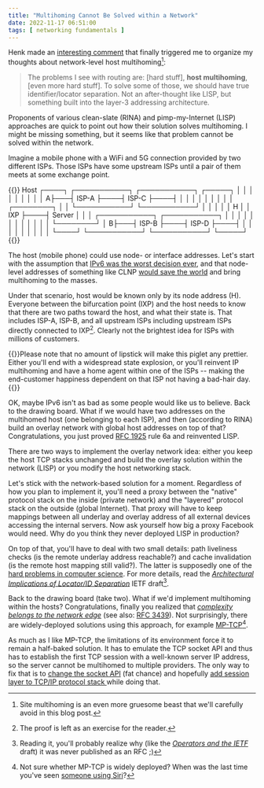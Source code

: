 ```yaml
---
title: "Multihoming Cannot Be Solved within a Network"
date: 2022-11-17 06:51:00
tags: [ networking fundamentals ]
---
```

Henk made an [interesting comment](https://blog.ipspace.net/2022/11/worth-reading-routing-never-solved-problem.html#1487) that finally triggered me to organize my thoughts about network-level host multihoming[^SM]:

[^SM]: Site multihoming is an even more gruesome beast that we'll carefully avoid in this blog post.

> The problems I see with routing are: [hard stuff], **host multihoming**, [even more hard stuff]. To solve some of those, we should have true identifier/locator separation. Not an after-thought like LISP, but something built into the layer-3 addressing architecture.

Proponents of various clean-slate (RINA) and pimp-my-Internet (LISP) approaches are quick to point out how their solution solves multihoming. I might be missing something, but it seems like that problem cannot be solved within the network.
<!--more-->
Imagine a mobile phone with a WiFi and 5G connection provided by two different ISPs. Those ISPs have some upstream ISPs until a pair of them meets at some exchange point.

{{<ascii>}}
 Host
┌────┐   ┌───────────┐    ┌───────────┐    ┌─────┐
│    │   │           │    │           │    │     │
│   A├───┤   ISP-A   ├────┤   ISP-C   ├────┤     │
│    │   │           │    │           │    │     │    ┌────────┐
│    │   └───────────┘    └───────────┘    │     │    │        │
│ H  │                                     │ IXP ├────┤ Server │
│    │   ┌───────────┐    ┌───────────┐    │     │    │        │
│    │   │           │    │           │    │     │    └────────┘
│   B├───┤   ISP-B   ├────┤   ISP-D   ├────┤     │
│    │   │           │    │           │    │     │
└────┘   └───────────┘    └───────────┘    └─────┘
{{</ascii>}}

The host (mobile phone) could use node- or interface addresses. Let's start with the assumption that [IPv6 was the worst decision ever](https://blog.ipspace.net/2022/09/ipv6-worst-decision-ever.html), and that node-level addresses of something like CLNP [would save the world](https://blog.ipspace.net/2020/09/worth-reading-clns-failure.html) and bring multihoming to the masses.

Under that scenario, host would be known only by its node address (H). Everyone between the bifurcation point (IXP) and the host needs to know that there are two paths toward the host, and what their state is. That includes ISP-A, ISP-B, and all upstream ISPs including upstream ISPs directly connected to IXP[^PER]. Clearly not the brightest idea for ISPs with millions of customers.

{{<note info>}}Please note that no amount of lipstick will make this piglet any prettier. Either you'll end with a widespread state explosion, or you'll reinvent IP multihoming and have a home agent within one of the ISPs -- making the end-customer happiness dependent on that ISP not having a bad-hair day.{{</note>}}

[^PER]: The proof is left as an exercise for the reader.

OK, maybe IPv6 isn't as bad as some people would like us to believe. Back to the drawing board. What if we would have two addresses on the multihomed host (one belonging to each ISP), and then (according to RINA) build an overlay network with global host addresses on top of that? Congratulations, you just proved [RFC 1925](https://www.rfc-editor.org/rfc/rfc1925) rule 6a and reinvented LISP.

There are two ways to implement the overlay network idea: either you keep the host TCP stacks unchanged and build the overlay solution within the network (LISP) or you modify the host networking stack.

Let's stick with the network-based solution for a moment. Regardless of how you plan to implement it, you'll need a proxy between the "native" protocol stack on the inside (private network) and the "layered" protocol stack on the outside (global Internet). That proxy will have to keep mappings between all underlay and overlay address of all external devices accessing the internal servers. Now ask yourself how big a proxy Facebook would need. Why do you think they never deployed LISP in production?

On top of that, you'll have to deal with two small details: path liveliness checks (is the remote underlay address reachable?) and cache invalidation (is the remote host mapping still valid?). The latter is supposedly one of the [hard problems in computer science](https://martinfowler.com/bliki/TwoHardThings.html). For more details, read the _[Architectural Implications of Locator/ID Separation](https://datatracker.ietf.org/doc/html/draft-meyer-loc-id-implications-01)_ IETF draft[^NORFC].

[^NORFC]: Reading it, you'll probably realize why (like the _[Operators and the IETF](https://blog.ipspace.net/2021/10/worth-reading-ietf-operators.html)_ draft) it was never published as an RFC ;)

Back to the drawing board (take two). What if we'd implement multihoming within the hosts? Congratulations, finally you realized that _[complexity belongs to the network edge](https://blog.ipspace.net/2011/05/complexity-belongs-to-network-edge.html)_ (see also: [RFC 3439](https://www.rfc-editor.org/rfc/rfc3439)). Not surprisingly, there are widely-deployed solutions using this approach, for example [MP-TCP](https://blog.ipspace.net/2019/03/multipath-tcp-on-software-gone-wild.html)[^SIRI].

As much as I like MP-TCP, the limitations of its environment force it to remain a half-baked solution. It has to emulate the TCP socket API and thus has to establish the first TCP session with a well-known server IP address, so the server cannot be multihomed to multiple providers. The only way to fix that is to [change the socket API](https://blog.ipspace.net/2009/08/what-went-wrong-socket-api.html) (fat chance) and hopefully [add session layer to TCP/IP protocol stack ](https://blog.ipspace.net/2009/08/what-went-wrong-tcpip-lacks-session.html)while doing that.

[^SIRI]: Not sure whether MP-TCP is widely deployed? When was the last time you've seen [someone using Siri](https://support.apple.com/en-us/HT201373)?